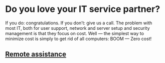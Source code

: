 # Do you love your IT service partner?

If you do: congratulations. If you don’t: give us a call. The problem with most IT, both for user support, network and server setup and security management is that they focus on cost. Well — the simplest way to minimize cost is simply to get rid of all computers: BOOM — Zero cost!


## <a class="white" href="/operations/sv/">Remote assistance</a>
